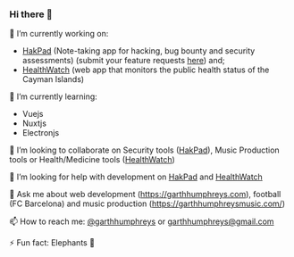 ### Hi there 👋

🔭 I’m currently working on:
- [HakPad](https://hakpad.io) (Note-taking app for hacking, bug bounty and security assessments) (submit your feature requests [here](https://github.com/garthhumphreys/hakpad-feature-requests)) and;
- [HealthWatch](https://www.healthwatch.ky/) (web app that monitors the public health status of the Cayman Islands)

🌱 I’m currently learning:
- Vuejs
- Nuxtjs
- Electronjs

👯 I’m looking to collaborate on Security tools ([HakPad](https://hakpad.io)), Music Production tools or Health/Medicine tools ([HealthWatch](https://www.healthwatch.ky/))

🤔 I’m looking for help with development on [HakPad](https://hakpad.io) and [HealthWatch](https://www.healthwatch.ky/)

💬 Ask me about web development (https://garthhumphreys.com), football (FC Barcelona) and music production (https://garthhumphreysmusic.com/)

📫 How to reach me: [@garthhumphreys](https://twitter.com/garthhumphreys) or [garthhumphreys@gmail.com](mailto:garthhumphreys@gmail.com)

⚡ Fun fact: Elephants 🐘 

<!--
**garthhumphreys/garthhumphreys** is a ✨ _special_ ✨ repository because its `README.md` (this file) appears on your GitHub profile.

Here are some ideas to get you started:

- 🔭 I’m currently working on ...
- 🌱 I’m currently learning ...
- 👯 I’m looking to collaborate on ...
- 🤔 I’m looking for help with ...
- 💬 Ask me about ...
- 📫 How to reach me: ...
- 😄 Pronouns: ...
- ⚡ Fun fact: ...
-->

